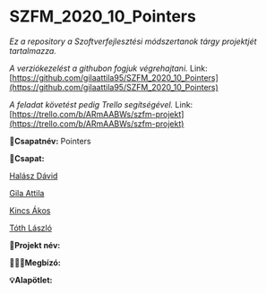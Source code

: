 # SZFM_2020_10_Pointers
*Ez a repository a Szoftverfejlesztési módszertanok tárgy projektjét tartalmazza.* 

*A verziókezelést a githubon fogjuk végrehajtani.* Link:[https://github.com/gilaattila95/SZFM_2020_10_Pointers](https://github.com/gilaattila95/SZFM_2020_10_Pointers)

*A feladat követést pedig Trello segítségével.* Link:[https://trello.com/b/ARmAABWs/szfm-projekt](https://trello.com/b/ARmAABWs/szfm-projekt)

**:name_badge:Csapatnév:** Pointers

**:handshake:Csapat:**

[Halász Dávid](https://github.com/davidhalasz)

[Gila Attila](https://github.com/gilaattila95)

[Kincs Ákos](https://github.com/kincsa)

[Tóth László](https://github.com/grestemayster)

**:file_folder:Projekt név:**

**:judge::briefcase:Megbízó:**

**:bulb:Alapötlet:** 



